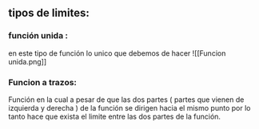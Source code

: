 ## tipos de limites:
### función unida : 
en este tipo de función lo unico que debemos de hacer 
![[Funcion unida.png]]
### Funcion a trazos:
Función en la cual a pesar de que  las dos partes ( partes que vienen de izquierda y derecha ) de la función se dirigen hacia el mismo punto por lo tanto hace que exista el limite entre las dos partes de la función. 

